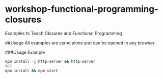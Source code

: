 # workshop-functional-programming-closures
Examples to Teach Closures and Functional Programming

##Usage
All examples are stand alone and can be opened in any browser.

###Usage Example

```BASH
npm install -g http-server && http-server
#OR
npm install && npm start
```
